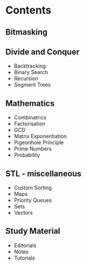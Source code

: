 # Contents
## Bitmasking
## Divide and Conquer
- Backtracking
- Binary Search
- Recursion
- Segment Trees
## Mathematics
- Combinatrics
- Factorisation
- GCD
- Matrix Exponentiation
- Pigeonhole Principle
- Prime Numbers
- Probability
## STL - miscellaneous
- Custom Sorting
- Maps
- Priority Queues
- Sets
- Vectors
## Study Material
- Editorials
- Notes
- Tutorials